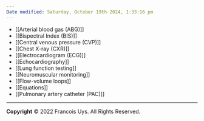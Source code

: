 ```yaml
---
Date modified: Saturday, October 19th 2024, 1:33:16 pm
---
```


- [[Arterial blood gas (ABG)]]
- [[Bispectral Index (BIS)]]
- [[Central venous pressure (CVP)]]
- [[Chest X-ray (CXR)]]
- [[Electrocardiogram (ECG)]]
- [[Echocardiography]]
- [[Lung function testing]]
- [[Neuromuscular monitoring]]
- [[Flow-volume loops]]
- [[Equations]]
- [[Pulmonary artery catheter (PAC)]]

---

**Copyright**
© 2022 Francois Uys. All Rights Reserved.

